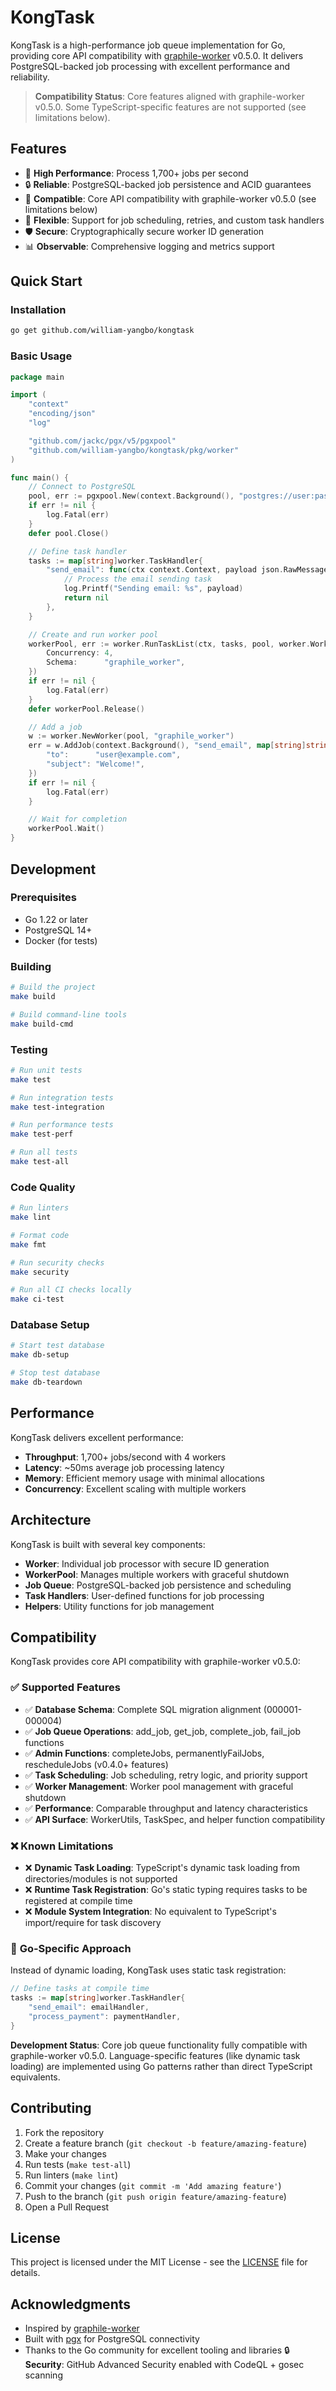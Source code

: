 # KongTask

KongTask is a high-performance job queue implementation for Go, providing core API compatibility with [graphile-worker](https://github.com/graphile/worker) v0.5.0. It delivers PostgreSQL-backed job processing with excellent performance and reliability.

> **Compatibility Status**: Core features aligned with graphile-worker v0.5.0. Some TypeScript-specific features are not supported (see limitations below).

## Features

- 🚀 **High Performance**: Process 1,700+ jobs per second
- 🔒 **Reliable**: PostgreSQL-backed job persistence and ACID guarantees
- 🎯 **Compatible**: Core API compatibility with graphile-worker v0.5.0 (see limitations below)
- 🔧 **Flexible**: Support for job scheduling, retries, and custom task handlers
- 🛡️ **Secure**: Cryptographically secure worker ID generation
- 📊 **Observable**: Comprehensive logging and metrics support

## Quick Start

### Installation

```bash
go get github.com/william-yangbo/kongtask
```

### Basic Usage

```go
package main

import (
    "context"
    "encoding/json"
    "log"

    "github.com/jackc/pgx/v5/pgxpool"
    "github.com/william-yangbo/kongtask/pkg/worker"
)

func main() {
    // Connect to PostgreSQL
    pool, err := pgxpool.New(context.Background(), "postgres://user:password@localhost/dbname")
    if err != nil {
        log.Fatal(err)
    }
    defer pool.Close()

    // Define task handler
    tasks := map[string]worker.TaskHandler{
        "send_email": func(ctx context.Context, payload json.RawMessage, helpers *worker.Helpers) error {
            // Process the email sending task
            log.Printf("Sending email: %s", payload)
            return nil
        },
    }

    // Create and run worker pool
    workerPool, err := worker.RunTaskList(ctx, tasks, pool, worker.WorkerPoolOptions{
        Concurrency: 4,
        Schema:      "graphile_worker",
    })
    if err != nil {
        log.Fatal(err)
    }
    defer workerPool.Release()

    // Add a job
    w := worker.NewWorker(pool, "graphile_worker")
    err = w.AddJob(context.Background(), "send_email", map[string]string{
        "to":      "user@example.com",
        "subject": "Welcome!",
    })
    if err != nil {
        log.Fatal(err)
    }

    // Wait for completion
    workerPool.Wait()
}
```

## Development

### Prerequisites

- Go 1.22 or later
- PostgreSQL 14+
- Docker (for tests)

### Building

```bash
# Build the project
make build

# Build command-line tools
make build-cmd
```

### Testing

```bash
# Run unit tests
make test

# Run integration tests
make test-integration

# Run performance tests
make test-perf

# Run all tests
make test-all
```

### Code Quality

```bash
# Run linters
make lint

# Format code
make fmt

# Run security checks
make security

# Run all CI checks locally
make ci-test
```

### Database Setup

```bash
# Start test database
make db-setup

# Stop test database
make db-teardown
```

## Performance

KongTask delivers excellent performance:

- **Throughput**: 1,700+ jobs/second with 4 workers
- **Latency**: ~50ms average job processing latency
- **Memory**: Efficient memory usage with minimal allocations
- **Concurrency**: Excellent scaling with multiple workers

## Architecture

KongTask is built with several key components:

- **Worker**: Individual job processor with secure ID generation
- **WorkerPool**: Manages multiple workers with graceful shutdown
- **Job Queue**: PostgreSQL-backed job persistence and scheduling
- **Task Handlers**: User-defined functions for job processing
- **Helpers**: Utility functions for job management

## Compatibility

KongTask provides core API compatibility with graphile-worker v0.5.0:

### ✅ **Supported Features**

- ✅ **Database Schema**: Complete SQL migration alignment (000001-000004)
- ✅ **Job Queue Operations**: add_job, get_job, complete_job, fail_job functions
- ✅ **Admin Functions**: completeJobs, permanentlyFailJobs, rescheduleJobs (v0.4.0+ features)
- ✅ **Task Scheduling**: Job scheduling, retry logic, and priority support
- ✅ **Worker Management**: Worker pool management with graceful shutdown
- ✅ **Performance**: Comparable throughput and latency characteristics
- ✅ **API Surface**: WorkerUtils, TaskSpec, and helper function compatibility

### ❌ **Known Limitations**

- ❌ **Dynamic Task Loading**: TypeScript's dynamic task loading from directories/modules is not supported
- ❌ **Runtime Task Registration**: Go's static typing requires tasks to be registered at compile time
- ❌ **Module System Integration**: No equivalent to TypeScript's import/require for task discovery

### 🔧 **Go-Specific Approach**

Instead of dynamic loading, KongTask uses static task registration:

```go
// Define tasks at compile time
tasks := map[string]worker.TaskHandler{
    "send_email": emailHandler,
    "process_payment": paymentHandler,
}
```

**Development Status**: Core job queue functionality fully compatible with graphile-worker v0.5.0. Language-specific features (like dynamic task loading) are implemented using Go patterns rather than direct TypeScript equivalents.

## Contributing

1. Fork the repository
2. Create a feature branch (`git checkout -b feature/amazing-feature`)
3. Make your changes
4. Run tests (`make test-all`)
5. Run linters (`make lint`)
6. Commit your changes (`git commit -m 'Add amazing feature'`)
7. Push to the branch (`git push origin feature/amazing-feature`)
8. Open a Pull Request

## License

This project is licensed under the MIT License - see the [LICENSE](LICENSE) file for details.

## Acknowledgments

- Inspired by [graphile-worker](https://github.com/graphile/worker)
- Built with [pgx](https://github.com/jackc/pgx) for PostgreSQL connectivity
- Thanks to the Go community for excellent tooling and libraries
  🔒 **Security**: GitHub Advanced Security enabled with CodeQL + gosec scanning
